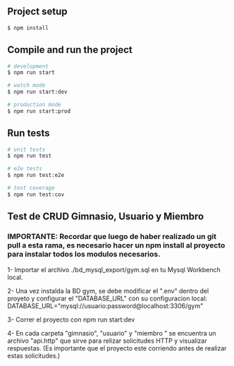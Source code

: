 ## Project setup

```bash
$ npm install
```

## Compile and run the project

```bash
# development
$ npm run start

# watch mode
$ npm run start:dev

# production mode
$ npm run start:prod
```

## Run tests

```bash
# unit tests
$ npm run test

# e2e tests
$ npm run test:e2e

# test coverage
$ npm run test:cov
```
## Test de CRUD Gimnasio, Usuario y Miembro

### IMPORTANTE: Recordar que luego de haber realizado un git pull a esta rama, es necesario hacer un npm install al proyecto para instalar todos los modulos necesarios.

1- Importar el archivo ./bd_mysql_export/gym.sql en tu Mysql Workbench local.

2- Una vez instalda la BD gym, se debe modificar el ".env" dentro del proyeto y configurar el "DATABASE_URL" con su configuracion local:
DATABASE_URL="mysql://usuario:password@localhost:3306/gym"

3- Correr el proyecto con npm run start:dev

4- En cada carpeta "gimnasio", "usuario" y "miembro " se encuentra un archivo "api.http" que sirve para relizar solicitudes HTTP y visualizar respuestas. (Es importante que el proyecto este corriendo antes de realizar estas solicitudes.)